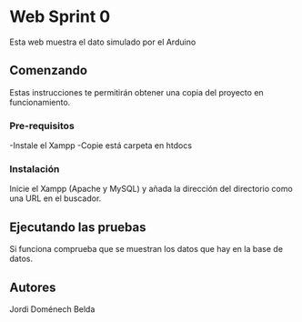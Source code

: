 # Web Sprint 0 
Esta web muestra el dato simulado por el Arduino

## Comenzando
Estas instrucciones te permitirán obtener una copia del proyecto en funcionamiento.

### Pre-requisitos
-Instale el Xampp
-Copie está carpeta en htdocs

### Instalación
Inicie el Xampp (Apache y MySQL) y añada la dirección del directorio como una URL en el buscador.

## Ejecutando las pruebas
Si funciona comprueba que se muestran los datos que hay en la base de datos.

## Autores
Jordi Doménech Belda
